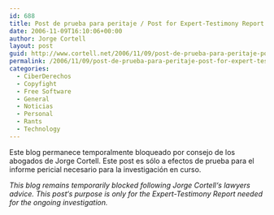 ```yaml
---
id: 688
title: Post de prueba para peritaje / Post for Expert-Testimony Report
date: 2006-11-09T16:10:06+00:00
author: Jorge Cortell
layout: post
guid: http://www.cortell.net/2006/11/09/post-de-prueba-para-peritaje-post-for-expert-testimony-report/
permalink: /2006/11/09/post-de-prueba-para-peritaje-post-for-expert-testimony-report/
categories:
  - CiberDerechos
  - Copyfight
  - Free Software
  - General
  - Noticias
  - Personal
  - Rants
  - Technology
---
```

Este blog permanece temporalmente bloqueado por consejo de los abogados de Jorge Cortell. Este post es sólo a efectos de prueba para el informe pericial necesario para la investigación en curso.

_This blog remains temporarily blocked following Jorge Cortell‘s lawyers advice. This post‘s purpose is only for the Expert-Testimony Report needed for the ongoing investigation._